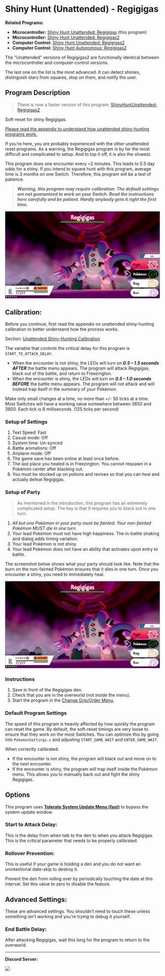 # Shiny Hunt (Unattended) - Regigigas

**Related Programs:**
- **Microcontroller:** [Shiny Hunt Unattended: Regigigas](https://github.com/PokemonAutomation/Microcontroller/blob/master/Wiki/Programs/PokemonSwSh/ShinyHuntUnattended-Regigigas.md) (this program)
- **Microcontroller:** [Shiny Hunt Unattended: Regigigas2](https://github.com/PokemonAutomation/Microcontroller/blob/master/Wiki/Programs/PokemonSwSh/ShinyHuntUnattended-Regigigas2.md)
- **Computer Control:** [Shiny Hunt Unattended: Regigigas2](https://github.com/PokemonAutomation/ComputerControl/blob/master/Wiki/Programs/PokemonSwSh/ShinyHuntUnattended-Regigigas2.md)
- **Computer Control:** [Shiny Hunt Autonomous: Regigigas2](https://github.com/PokemonAutomation/ComputerControl/blob/master/Wiki/Programs/PokemonSwSh/ShinyHuntAutonomous-Regigigas2.md)

The "Unattended" versions of Regigigas2 are functionally identical between the microcontroller and computer-control versions.

The last one on the list is the most advanced. It can detect shinies, distinguish stars from squares, stop on them, and notify the user.


## Program Description

> There is now a faster version of this program: [ShinyHuntUnattended-Regigigas2](ShinyHuntUnattended-Regigigas2.md)

Soft-reset for shiny Regigigas. 

[Please read the appendix to understand how unattended shiny-hunting programs work.](UnattendedShinyHunting.md)

If you’re here, you are probably experienced with the other unattended reset programs. As a warning, the Regigigas program is by far the most difficult and complicated to setup. And to top it off, it is also the slowest.

This program does one encounter every ~2 minutes. This leads to 5.5 day odds for a shiny. If you intend to square hunt with this program, average time is 3 months on one Switch. Therefore, this program will be a test of patience.

> _**Warning, this program may require calibration. The default settings are not guaranteed to work on your Switch. Read the instructions here carefully and be patient. Hardly anybody gets it right the first time.**_

<img src="images/ShinyHuntUnattended-Regigigas-0.png">

## Calibration:

Before you continue, first read the appendix on unattended shiny-hunting calibration to better understand how the process works.

Section: [Unattended Shiny-Hunting Calibration](UnattendedShinyHunting.md#calibrating-unattended-shiny-hunting)

The variable that controls the critical delay for this program is `START_TO_ATTACK_DELAY`.
- When the encounter is not shiny, the LEDs will turn on ***0.5 – 1.5 seconds AFTER*** the battle menu appears. The program will attack Regigigas, black out of the battle, and return to Freezington.
- When the encounter is shiny, the LEDs will turn on ***0.5 – 1.0 seconds BEFORE*** the battle menu appears. The program will not attack and will instead trap itself in the summary of your Pokémon.

Make only small changes at a time, no more than +/- 50 ticks at a time. Most Switches will have a working value somewhere between 3650 and 3800. Each tick is 8 milliseconds. (125 ticks per second)

### Setup of Settings

1. Text Speed: Fast
2. Casual mode: Off
3. System time: Un-synced
4. Battle animations: Off
5. Airplane mode: Off
6. The game save has been online at least once before.
7. The last place you healed is in Freezington. You cannot respawn in a Pokémon center after blacking out.
8. You must be stocked up on potions and revives so that you can heal and actually defeat Regigigas.

### Setup of Party

> As mentioned in the introduction, this program has an extremely complicated setup. The key is that it requires you to black out in one turn.

1. *All but one Pokémon in your party must be fainted. Your non-fainted Pokémon MUST die in one turn.*
2. Your lead Pokémon must not have high happiness. The in-battle shaking and dialog adds timing variation.
3. Your lead Pokémon is not shiny.
4. Your lead Pokémon does not have an ability that activates upon entry to battle.

The screenshot below shows what your party should look like. Note that the burn on the non-fainted Pokémon ensures that it dies in one turn. Once you encounter a shiny, you need to immediately heal.

<img src="images/ShinyHuntUnattended-Regigigas-0.png">

### Instructions

1. Save in front of the Regigigas den.
2. Check that you are in the overworld (not inside the menu).
3. Start the program in the [Change Grip/Order Menu](/Wiki/Programs/NintendoSwitch/ChangeGripOrderMenu.md).

### Default Program Settings

The speed of this program is heavily affected by how quickly the program can reset the game. By default, the soft-reset timings are very loose to ensure that they work on the most Switches. You can optimize this by going into `PokemonSettings.c` and adjusting `START_GAME_WAIT` and `ENTER_GAME_WAIT`.

When correctly calibrated:
- If the encounter is not shiny, the program will black out and move on to the next encounter.
- If the encounter is shiny, the program will trap itself inside the Pokémon menu. This allows you to manually back out and fight the shiny Regigigas.


## Options

This program uses [**Tolerate System Update Menu (fast)**](/Wiki/Programs/NintendoSwitch/FrameworkSettings.md#tolerate-system-update-menu-fast) to bypass the system update window.

### Start to Attack Delay:

This is the delay from when talk to the den to when you attack Regigigas. This is the critical parameter that needs to be properly calibrated.

### Rollover Prevention:

This is useful if your game is holding a den and you do not want an unintentional date-skip to destroy it.

Prevent the den from rolling over by periodically touching the date at this interval. Set this value to zero to disable the feature.


## Advanced Settings:

These are advanced settings. You shouldn’t need to touch these unless something isn’t working and you’re trying to debug it yourself.

### End Battle Delay:

After attacking Regigigas, wait this long for the program to return to the overworld.


<hr>

**Discord Server:** 

[<img src="https://canary.discordapp.com/api/guilds/695809740428673034/widget.png?style=banner2">](https://discord.gg/cQ4gWxN)




